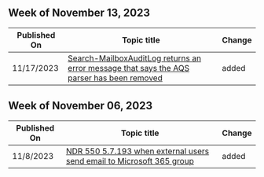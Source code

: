 <!-- This file is generated automatically each week. Changes made to this file will be overwritten.-->



## Week of November 13, 2023


| Published On |Topic title | Change |
|------|------------|--------|
| 11/17/2023 | [Search-MailboxAuditLog returns an error message that says the AQS parser has been removed](/exchange/troubleshoot/administration/search-mailboxauditlog-returns-aqs-parser-error) | added |


## Week of November 06, 2023


| Published On |Topic title | Change |
|------|------------|--------|
| 11/8/2023 | [NDR 550 5.7.193 when external users send email to Microsoft 365 group](/exchange/troubleshoot/email-delivery/ndr-when-external-users-send-email-to-microsoft-365-group) | added |

